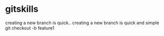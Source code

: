 # gitskills
creating a new branch is quick..
creating a new branch is quick and simple
git checkout -b feature1
